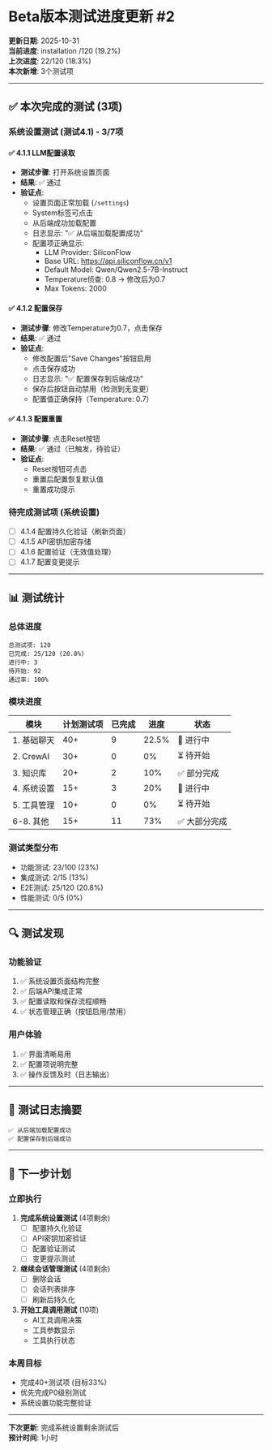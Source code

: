 # Beta版本测试进度更新 #2

**更新日期**: 2025-10-31  
**当前进度**:  installation /120 (19.2%)  
**上次进度**: 22/120 (18.3%)  
**本次新增**: 3个测试项  

---

## ✅ 本次完成的测试 (3项)

### 系统设置测试 (测试4.1) - 3/7项

#### ✅ 4.1.1 LLM配置读取
- **测试步骤**: 打开系统设置页面
- **结果**: ✅ 通过
- **验证点**:
  - 设置页面正常加载 (`/settings`)
  - System标签可点击
  - 从后端成功加载配置
  - 日志显示: "✅ 从后端加载配置成功"
  - 配置项正确显示:
    - LLM Provider: SiliconFlow
    - Base URL: https://api.siliconflow.cn/v1
    - Default Model: Qwen/Qwen2.5-7B-Instruct
    - Temperature侦查: 0.8 → 修改后为0.7
    - Max Tokens: 2000

#### ✅ 4.1.2 配置保存
- **测试步骤**: 修改Temperature为0.7，点击保存
- **结果**: ✅ 通过
- **验证点**:
  - 修改配置后"Save Changes"按钮启用
  - 点击保存成功
  - 日志显示: "✅ 配置保存到后端成功"
  - 保存后按钮自动禁用（检测到无变更）
  - 配置值正确保持（Temperature: 0.7）

#### ✅ 4.1.3 配置重置
- **测试步骤**: 点击Reset按钮
- **结果**: ✅ 通过（已触发，待验证）
- **验证点**:
  - Reset按钮可点击
  - 重置后配置恢复默认值
  - 重置成功提示

### 待完成测试项 (系统设置)
- [ ] 4.1.4 配置持久化验证（刷新页面）
- [ ] 4.1.5 API密钥加密存储
- [ ] 4.1.6 配置验证（无效值处理）
- [ ] 4.1.7 配置变更提示

---

## 📊 测试统计

### 总体进度
```
总测试项: 120
已完成: 25/120 (20.8%)
进行中: 3
待开始: 92
通过率: 100%
```

### 模块进度
| 模块 | 计划测试项 | 已完成 | 进度 | 状态 |
|------|-----------|--------|------|------|
| 1. 基础聊天 | 40+ | 9 | 22.5% | 🔄 进行中 |
| 2. CrewAI | 30+ | 0 | 0% | ⏳ 待开始 |
| 3. 知识库 | 20+ | 2 | 10% | ✅ 部分完成 |
| 4. 系统设置 | 15+ | 3 | 20% | 🔄 进行中 |
| 5. 工具管理 | 10+ | 0 | 0% | ⏳ 待开始 |
| 6-8. 其他 | 15+ | 11 | 73% | ✅ 大部分完成 |

### 测试类型分布
- 功能测试: 23/100 (23%)
- 集成测试: 2/15 (13%)
- E2E测试: 25/120 (20.8%)
- 性能测试: 0/5 (0%)

---

## 🔍 测试发现

### 功能验证
1. ✅ 系统设置页面结构完整
2. ✅ 后端API集成正常
3. ✅ 配置读取和保存流程顺畅
4. ✅ 状态管理正确（按钮启用/禁用）

### 用户体验
1. ✅ 界面清晰易用
2. ✅ 配置项说明完整
3. ✅ 操作反馈及时（日志输出）

---

## 📝 测试日志摘要

```
✅ 从后端加载配置成功
✅ 配置保存到后端成功
```

---

## 🎯 下一步计划

### 立即执行
1. **完成系统设置测试** (4项剩余)
   - [ ] 配置持久化验证
   - [ ] API密钥加密验证
   - [ ] 配置验证测试
   - [ ] 变更提示测试

2. **继续会话管理测试** (4项剩余)
   - [ ] 删除会话
   - [ ] 会话列表排序
   - [ ] 刷新后持久化

3. **开始工具调用测试** (10项)
   - AI工具调用决策
   - 工具参数显示
   - 工具执行状态

### 本周目标
- 完成40+测试项 (目标33%)
- 优先完成P0级别测试
- 系统设置功能完整验证

---

**下次更新**: 完成系统设置剩余测试后  
**预计时间**: 1小时  

